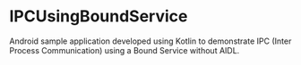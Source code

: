 # IPCUsingBoundService
Android sample application developed using Kotlin to demonstrate IPC (Inter Process Communication) using a Bound Service without AIDL.

